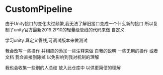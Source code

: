 # CustomPipeline

由于Unity接口的变化太过频繁,我无法了解旧接口变成一个什么新的接口
所以复制了unity官方最新2019.2P10的轻量级管线的代码来做 自定义

学习unity 算定义管线,可调试版本来做测试

我会改写一些操作 并相应的添加一些注释来做 自我的说明
一些无用的操作 或者文档 我会直接删除掉 以免影响到我对机制的理解


我也会收集一些别的人总结 放入此仓库中 以供更简便的理解